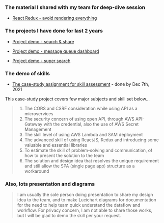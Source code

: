
### The material I shared with my team for deep-dive session

* [React Redux - avoid rendering everything](redux-1/index.md)

### The projects I have done for last 2 years

* [Project demo - search & share](project/search-share.md)

* [Project demo - message queue dashboard](project/eadmin.md)

* [Project demo - super search](project/super-search.md)


### The demo of skills

* [The case-study assignment for skill assessment](https://github.com/fanartie/layla#arthurs-submissio) - done by Dec 7th, 2021

This case-study project covers few major subjects and skill set below...

>  1. The CORS and CSRF consideration while using API as a microservices
>  2. The security concern of using open API, through AWS API-Gateway with the credential, also the use of AWS Secret Management
>  3. The skill level of using AWS Lambda and SAM deployment
>  4. The advanced skill of using ReactJS, Redux and introducing some valuable and essential libraries
>  5. To estimate the skill of problem-solving and communication, of how to present the solution to the team
>  6. The solution and design idea that resolves the unique requirement and still allow the SPA (single page app) structure as a workaround

### Also, lots presentation and diagrams

>I am usually the sole person doing presentation to share my design idea to the team, and to make Lucichart diagrams for documentation for the need to help team quick understand the dataflow and workflow.
>For privacy concern, I am not able to share those works, but I will be glad to demo the skill per your request. 